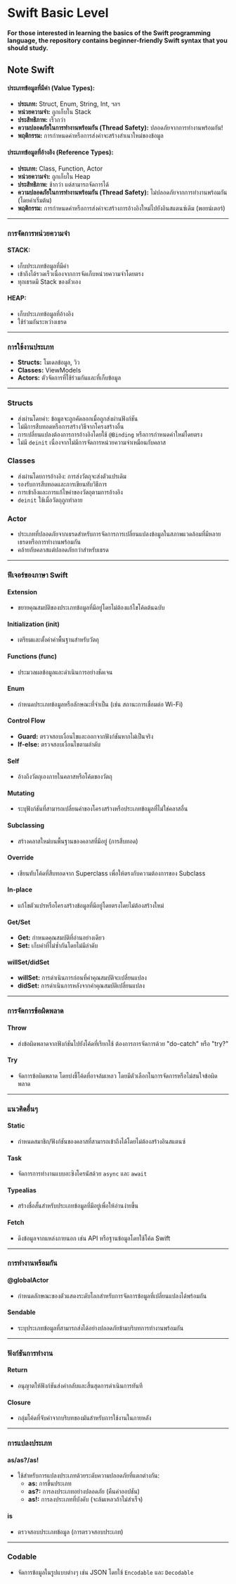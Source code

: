 # Swift Basic Level
#### For those interested in learning the basics of the Swift programming language, the repository contains beginner-friendly Swift syntax that you should study.

## Note Swift

#### ประเภทข้อมูลที่มีค่า (Value Types):
- **ประเภท:** Struct, Enum, String, Int, ฯลฯ
- **หน่วยความจำ:** ถูกเก็บใน Stack
- **ประสิทธิภาพ:** เร็วกว่า
- **ความปลอดภัยในการทำงานพร้อมกัน (Thread Safety):** ปลอดภัยจากการทำงานพร้อมกัน!
- **พฤติกรรม:** การกำหนดค่าหรือการส่งค่าจะสร้างสำเนาใหม่ของข้อมูล

#### ประเภทข้อมูลที่อ้างอิง (Reference Types):
- **ประเภท:** Class, Function, Actor
- **หน่วยความจำ:** ถูกเก็บใน Heap
- **ประสิทธิภาพ:** ช้ากว่า แต่สามารถจัดการได้
- **ความปลอดภัยในการทำงานพร้อมกัน (Thread Safety):** ไม่ปลอดภัยจากการทำงานพร้อมกัน (โดยค่าเริ่มต้น)
- **พฤติกรรม:** การกำหนดค่าหรือการส่งค่าจะสร้างการอ้างอิงใหม่ไปยังอินสแตนซ์เดิม (พอยน์เตอร์)

---

### การจัดการหน่วยความจำ

#### STACK:
- เก็บประเภทข้อมูลที่มีค่า
- เข้าถึงได้รวดเร็วเนื่องจากการจัดเก็บหน่วยความจำโดยตรง
- ทุกเธรดมี Stack ของตัวเอง

#### HEAP:
- เก็บประเภทข้อมูลที่อ้างอิง
- ใช้ร่วมกันระหว่างเธรด

---

### การใช้งานประเภท
- **Structs:** โมเดลข้อมูล, วิว
- **Classes:** ViewModels
- **Actors:** ตัวจัดการที่ใช้ร่วมกันและที่เก็บข้อมูล

---

### Structs
- ส่งผ่านโดยค่า: ข้อมูลจะถูกคัดลอกเมื่อถูกส่งผ่านฟังก์ชัน
- ไม่มีการสืบทอดหรือการสร้างวิธีจากโครงสร้างอื่น
- การเปลี่ยนแปลงต้องการการอ้างอิงโดยใช้ `@Binding` หรือการกำหนดค่าใหม่โดยตรง
- ไม่มี `deinit` เนื่องจากไม่มีการจัดการหน่วยความจำเหมือนกับคลาส

### Classes
- ส่งผ่านโดยการอ้างอิง: การส่งวัตถุจะส่งตัวแปรเดิม
- รองรับการสืบทอดและการเขียนทับวิธีการ
- การเข้าถึงและการแก้ไขค่าของวัตถุตามการอ้างอิง
- `deinit` ใช้เมื่อวัตถุถูกทำลาย

### Actor
- ประเภทที่ปลอดภัยจากเธรดสำหรับการจัดการการเปลี่ยนแปลงข้อมูลในสภาพแวดล้อมที่มีหลายเธรดหรือการทำงานพร้อมกัน
- คล้ายกับคลาสแต่ปลอดภัยกว่าสำหรับเธรด

---

### ฟีเจอร์ของภาษา Swift

#### Extension
- ขยายคุณสมบัติของประเภทข้อมูลที่มีอยู่โดยไม่ต้องแก้ไขโค้ดต้นฉบับ

#### Initialization (init)
- เตรียมและตั้งค่าค่าพื้นฐานสำหรับวัตถุ

#### Functions (func)
- ประมวลผลข้อมูลและดำเนินการอย่างชัดเจน

#### Enum
- กำหนดประเภทข้อมูลหรือลักษณะที่จำเป็น (เช่น สถานะการเชื่อมต่อ Wi-Fi)

#### Control Flow
- **Guard:** ตรวจสอบเงื่อนไขและออกจากฟังก์ชันหากไม่เป็นจริง
- **If-else:** ตรวจสอบเงื่อนไขตามลำดับ

#### Self
- อ้างถึงวัตถุเองภายในคลาสหรือโค้ดของวัตถุ

#### Mutating
- ระบุฟังก์ชันที่สามารถเปลี่ยนค่าของโครงสร้างหรือประเภทข้อมูลที่ไม่ใช่คลาสอื่น

#### Subclassing
- สร้างคลาสใหม่บนพื้นฐานของคลาสที่มีอยู่ (การสืบทอด)

#### Override
- เขียนทับโค้ดที่สืบทอดจาก Superclass เพื่อให้ตรงกับความต้องการของ Subclass

#### In-place
- แก้ไขตัวแปรหรือโครงสร้างข้อมูลที่มีอยู่โดยตรงโดยไม่ต้องสร้างใหม่

#### Get/Set
- **Get:** กำหนดคุณสมบัติที่อ่านอย่างเดียว
- **Set:** เก็บค่าที่ไม่ซ้ำกันโดยไม่มีลำดับ

#### willSet/didSet
- **willSet:** การดำเนินการก่อนที่ค่าคุณสมบัติจะเปลี่ยนแปลง
- **didSet:** การดำเนินการหลังจากค่าคุณสมบัติเปลี่ยนแปลง

---

### การจัดการข้อผิดพลาด

#### Throw
- ส่งข้อผิดพลาดจากฟังก์ชันไปยังโค้ดที่เรียกใช้ ต้องการการจัดการด้วย "do-catch" หรือ "try?"

#### Try
- จัดการข้อผิดพลาด โดยบ่งชี้โค้ดที่อาจล้มเหลว โดยมีตัวเลือกในการจัดการหรือไม่สนใจข้อผิดพลาด

---

### แนวคิดอื่นๆ

#### Static
- กำหนดสมาชิก/ฟังก์ชันของคลาสที่สามารถเข้าถึงได้โดยไม่ต้องสร้างอินสแตนซ์

#### Task
- จัดการการทำงานแบบอะซิงโครนัสด้วย `async` และ `await`

#### Typealias
- สร้างชื่อสั้นสำหรับประเภทข้อมูลที่มีอยู่เพื่อให้อ่านง่ายขึ้น

#### Fetch
- ดึงข้อมูลจากแหล่งภายนอก เช่น API หรือฐานข้อมูลโดยใช้โค้ด Swift

---

### การทำงานพร้อมกัน

#### @globalActor
- กำหนดลักษณะของตัวแสดงระดับโลกสำหรับการจัดการข้อมูลที่เปลี่ยนแปลงได้พร้อมกัน

#### Sendable
- ระบุประเภทข้อมูลที่สามารถส่งได้อย่างปลอดภัยข้ามบริบทการทำงานพร้อมกัน

---

### ฟังก์ชันการทำงาน

#### Return
- อนุญาตให้ฟังก์ชันส่งค่ากลับและสิ้นสุดการดำเนินการทันที

#### Closure
- กลุ่มโค้ดที่จับค่าจากบริบทของมันสำหรับการใช้งานในภายหลัง

---

### การแปลงประเภท

#### as/as?/as!
- ใช้สำหรับการแปลงประเภทด้วยระดับความปลอดภัยที่แตกต่างกัน:
  - **as:** การขึ้นประเภท
  - **as?:** การลงประเภทอย่างปลอดภัย (คืนค่าออปชัน)
  - **as!:** การลงประเภทที่บังคับ (จะล้มเหลวถ้าไม่สำเร็จ)

#### is
- ตรวจสอบประเภทข้อมูล (การตรวจสอบประเภท)

---

### Codable
- จัดการข้อมูลในรูปแบบต่างๆ เช่น JSON โดยใช้ `Encodable` และ `Decodable`


